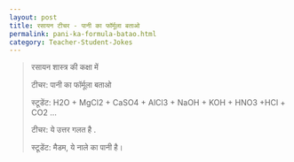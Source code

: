 ```yaml
---
layout: post
title: रसायन टीचर - पानी का फॉर्मूला बताओ
permalink: pani-ka-formula-batao.html
category: Teacher-Student-Jokes
---
```

> रसायन शास्त्र की कक्षा में
> 
> टीचर: पानी का फॉर्मूला बताओ
> 
> स्टूडेंट: H2O + MgCl2 + CaSO4 + AlCl3 + NaOH + KOH + HNO3 +HCl + CO2 …
> 
> टीचर: ये उत्तर गलत है .
> 
> स्टूडेंट: मैडम, ये नाले का पानी है।